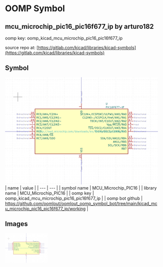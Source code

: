 # OOMP Symbol  
## mcu_microchip_pic16_pic16f677_ip  by arturo182  
  
oomp key: oomp_kicad_mcu_microchip_pic16_pic16f677_ip  
  
source repo at: [https://gitlab.com/kicad/libraries/kicad-symbols](https://gitlab.com/kicad/libraries/kicad-symbols)  
## Symbol  
  
[![working.png](working_600.png)](working.png)  
| name | value | 
| --- | --- | 
| symbol name | MCU_Microchip_PIC16 | 
| library name | MCU_Microchip_PIC16 | 
| oomp key | oomp_kicad_mcu_microchip_pic16_pic16f677_ip | 
| oomp bot github | https://github.com/oomlout/oomlout_oomp_symbol_bot/tree/main/kicad_mcu_microchip_pic16_pic16f677_ip/working | 
## Images  
  
[![working.png](working_140.png)](working.png)  
